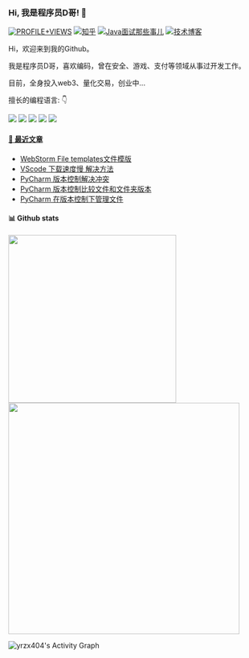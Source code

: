 ### Hi, 我是程序员D哥! 👋

<div align="left">

[![PROFILE+VIEWS](https://visitor-badge.glitch.me/badge?page_id=yrzx404.yrzx404&left_color=green&right_color=red)](https://github.com/yrzx404)
[![知乎](https://img.shields.io/badge/%E7%9F%A5%E4%B9%8E-%E7%A8%8B%E5%BA%8F%E5%91%98D%E5%93%A5-%230066FF)](https://www.zhihu.com/people/yrzx404)
[![Java面试那些事儿](https://img.shields.io/badge/%E5%85%AC%E4%BC%97%E5%8F%B7-Java%E9%9D%A2%E8%AF%95%E9%82%A3%E4%BA%9B%E4%BA%8B%E5%84%BF-red)](https://mp.weixin.qq.com/s/zm8u-olqX92OpvtXJDKKVQ)
[![技术博客](https://img.shields.io/badge/blog-Intellij%20IDEA%E6%95%99%E7%A8%8B-orange)](http://www.javatiku.cn/)

</div>

<p align="justify"> 

Hi，欢迎来到我的Github。

我是程序员D哥，喜欢编码，曾在安全、游戏、支付等领域从事过开发工作。

目前，全身投入web3、量化交易，创业中...

</p>

<p align="left">

擅长的编程语言: 👇

<img src="https://img.shields.io/badge/Java-00599C?style=for-the-badge&logo=Java&logoColor=white"/> <img src="https://img.shields.io/badge/Python-3776AB?style=for-the-badge&logo=python&logoColor=white"/> <img src="https://img.shields.io/badge/JavaScript-F7DF1E?style=for-the-badge&logo=javascript&logoColor=white"/> <img src="https://img.shields.io/badge/HTML-239120?style=for-the-badge&logo=html5&logoColor=white"/> <img src="https://img.shields.io/badge/CSS-239120?&style=for-the-badge&logo=css3&logoColor=white"/>

</p>

#### [🤹‍ 最近文章](http://www.javatiku.cn/)

<p>

<!-- blog starts -->
* <a href='http://www.javatiku.cn/webstorm/1834.html' target='_blank'>WebStorm File templates文件模版</a>
* <a href='http://www.javatiku.cn/vscode/1722.html' target='_blank'>VScode 下载速度慢 解决方法</a>
* <a href='http://www.javatiku.cn/pycharm/3840.html' target='_blank'>PyCharm 版本控制解决冲突</a>
* <a href='http://www.javatiku.cn/pycharm/3831.html' target='_blank'>PyCharm 版本控制比较文件和文件夹版本</a>
* <a href='http://www.javatiku.cn/pycharm/3830.html' target='_blank'>PyCharm 在版本控制下管理文件</a>
<!-- blog ends -->

</p>

#### 📊 Github stats

<p>
  <img
  width="334"
  src="https://github-readme-stats.vercel.app/api/top-langs/?username=yrzx404&langs_count=8&layout=compact&theme=default&hide_border=true&bg_color=fff&title_color=000&icon_color=000&hide=Jupyter%20Notebook"
  />
  <img
  width="460"
  src="https://github-readme-stats.vercel.app/api/?username=yrzx404&show_icons=true&count_private=true&theme=default&hide_border=true&bg_color=fff&title_color=00E676&icon_color=00E676"
  />
</p>

<p>
    <img alt="yrzx404's Activity Graph" src="https://activity-graph.herokuapp.com/graph/?username=yrzx404&bg_color=fff&color=000&line=00E676&point=000&hide_border=true" />
</p>
